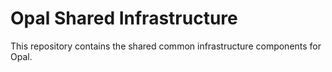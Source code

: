 # Opal Shared Infrastructure
This repository contains the shared common infrastructure components for Opal.
